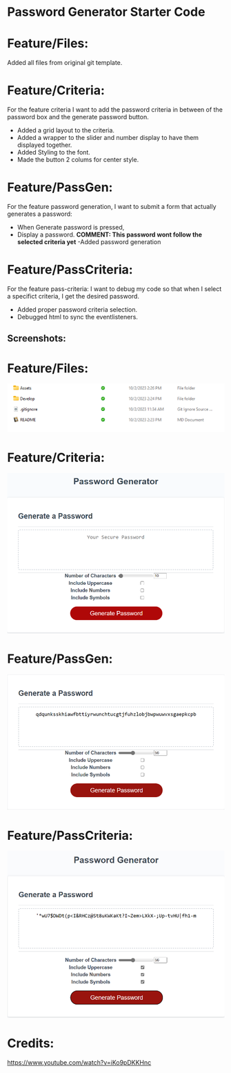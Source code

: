 # Password Generator Starter Code

# Feature/Files:
Added all files from original git template. 
# Feature/Criteria:
For the feature criteria I want to add the  password criteria in between of the password box and the generate password button. 
- Added a grid layout to the criteria.
- Added a wrapper to the slider and number display to have them displayed together.
- Added Styling to the font.
- Made the button 2 colums for center style.
# Feature/PassGen:
For the feature password generation, I want to submit a form that actually generates a password:
- When Generate password is pressed, 
- Display a password. 
**COMMENT: This password wont follow the selected criteria yet**
-Added password generation
# Feature/PassCriteria:
For the feature pass-criteria: I want to debug my code so that when I select a specifict criteria, I get the desired password.
- Added proper password criteria selection.
- Debugged html to sync the eventlisteners.
## Screenshots:
# Feature/Files:
![Alt text](/Assets/FeatureFiles.png)
# Feature/Criteria: 
![Alt text](/Assets/FeatureCriteria.png)
# Feature/PassGen: 
![Alt text](/Assets/PassGen.png)
# Feature/PassCriteria: 
![Alt text](/Assets/PassCriteria.png)
# Credits:
https://www.youtube.com/watch?v=iKo9pDKKHnc